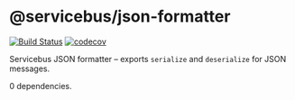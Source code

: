 # @servicebus/json-formatter
[![Build Status](https://travis-ci.org/servicebus/json-formatter.svg?branch=master)](https://travis-ci.org/servicebus/json-formatter)
[![codecov](https://codecov.io/gh/servicebus/json-formatter/branch/master/graph/badge.svg)](https://codecov.io/gh/servicebus/json-formatter)

Servicebus JSON formatter – exports `serialize` and `deserialize` for JSON messages.

0 dependencies.